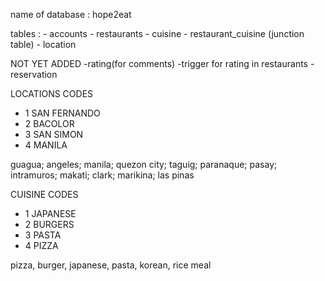 name of database : hope2eat

tables : 
    -  accounts
    - restaurants
    - cuisine
    - restaurant_cuisine (junction table)
    - location

NOT YET ADDED
    -rating(for comments)
    -trigger for rating in restaurants
    -reservation

LOCATIONS CODES
- 1 SAN FERNANDO 
- 2 BACOLOR
- 3 SAN SIMON
- 4 MANILA

guagua; angeles; manila; quezon city; taguig; paranaque; pasay; intramuros; makati; clark; marikina; las pinas

CUISINE CODES
- 1 JAPANESE
- 2 BURGERS
- 3 PASTA
- 4 PIZZA

pizza, burger, japanese, pasta, korean, rice meal
